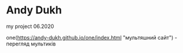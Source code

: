 # Andy Dukh
my project 06.2020

one(https://andy-dukh.github.io/one/index.html "мультяшний сайт") - перегляд мультиків

